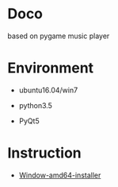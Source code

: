 # Doco
based on pygame music player

# Environment

* ubuntu16.04/win7

* python3.5

* PyQt5


# Instruction

* [Window-amd64-installer](https://github.com/Dearvee/Doco/raw/master/installer/doco-installer.exe)

